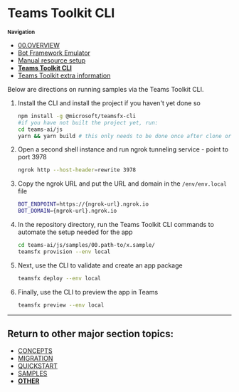 # Teams Toolkit CLI

<small>**Navigation**</small>

- [00.OVERVIEW](./README.md)
- [Bot Framework Emulator](./BOTFRAMEWORK-EMULATOR.md)
- [Manual resource setup](./MANUAL-RESOURCE-SETUP.md)
- [**Teams Toolkit CLI**](./TEAMS-TOOLKIT-CLI.md)
- [Teams Toolkit extra information](./TEAMS-TOOLKIT.md)

Below are directions on running samples via the Teams Toolkit CLI.

1. Install the CLI and install the project if you haven't yet done so

   ```bash
   npm install -g @microsoft/teamsfx-cli
   #if you have not built the project yet, run:
   cd teams-ai/js
   yarn && yarn build # this only needs to be done once after clone or pull
   ```

1. Open a second shell instance and run ngrok tunneling service - point to port 3978

   ```bash
   ngrok http --host-header=rewrite 3978
   ```

1. Copy the ngrok URL and put the URL and domain in the `/env/env.local` file

   ```bash
   BOT_ENDPOINT=https://{ngrok-url}.ngrok.io
   BOT_DOMAIN={ngrok-url}.ngrok.io
   ```

1. In the repository directory, run the Teams Toolkit CLI commands to automate the setup needed for the app

   ```bash
   cd teams-ai/js/samples/00.path-to/x.sample/
   teamsfx provision --env local

   ```

1. Next, use the CLI to validate and create an app package

   ```bash
   teamsfx deploy --env local
   ```

1. Finally, use the CLI to preview the app in Teams

   ```bash
   teamsfx preview --env local
   ```

---

## Return to other major section topics:

- [CONCEPTS](../CONCEPTS/README.md)
- [MIGRATION](../MIGRATION/README.md)
- [QUICKSTART](../QUICKSTART.md)
- [SAMPLES](../SAMPLES.md)
- [**OTHER**](../OTHER/README.md)
